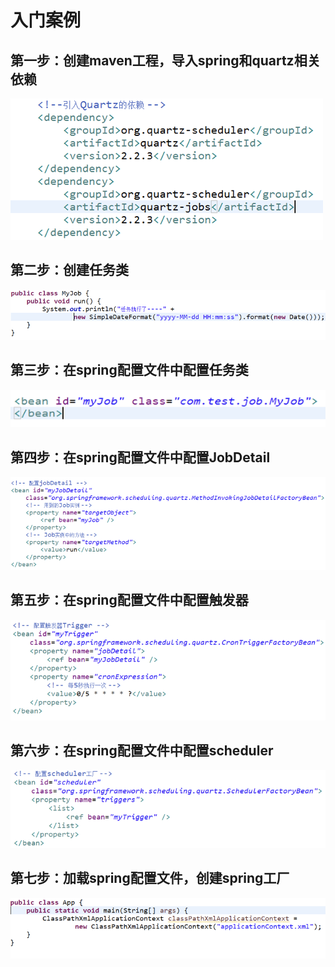 # 入门案例

## 第一步：创建maven工程，导入spring和quartz相关依赖

![](../../.gitbook/assets/image%20%28170%29.png)

## 第二步：创建任务类

![](../../.gitbook/assets/image%20%28140%29.png)

## 第三步：在spring配置文件中配置任务类

![](../../.gitbook/assets/image%20%28132%29.png)

## 第四步：在spring配置文件中配置JobDetail

![](../../.gitbook/assets/image%20%2834%29.png)

## 第五步：在spring配置文件中配置触发器

![](../../.gitbook/assets/image%20%2882%29.png)

## 第六步：在spring配置文件中配置scheduler

![](../../.gitbook/assets/image%20%28112%29.png)

## 第七步：加载spring配置文件，创建spring工厂

![](../../.gitbook/assets/image%20%2859%29.png)

